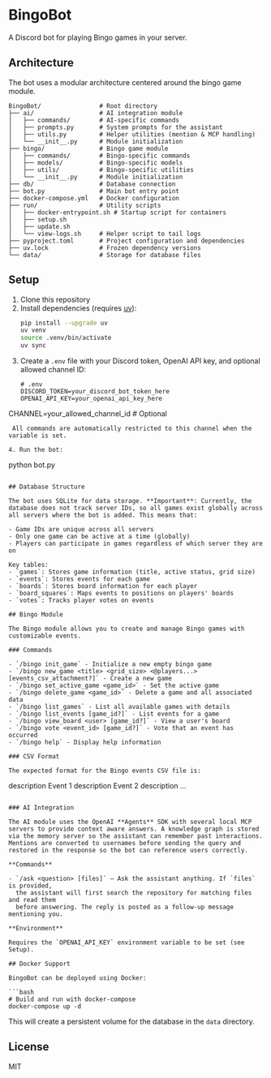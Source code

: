 # BingoBot

A Discord bot for playing Bingo games in your server.

## Architecture

The bot uses a modular architecture centered around the bingo game module.

```
BingoBot/                # Root directory
├── ai/                  # AI integration module
│   ├── commands/        # AI-specific commands
│   ├── prompts.py       # System prompts for the assistant
│   ├── utils.py         # Helper utilities (mention & MCP handling)
│   └── __init__.py      # Module initialization
├── bingo/               # Bingo game module
│   ├── commands/        # Bingo-specific commands
│   ├── models/          # Bingo-specific models
│   ├── utils/           # Bingo-specific utilities
│   └── __init__.py      # Module initialization
├── db/                  # Database connection
├── bot.py               # Main bot entry point
├── docker-compose.yml   # Docker configuration
├── run/                 # Utility scripts
│   ├── docker-entrypoint.sh # Startup script for containers
│   ├── setup.sh
│   ├── update.sh
│   └── view-logs.sh     # Helper script to tail logs
├── pyproject.toml       # Project configuration and dependencies
├── uv.lock              # Frozen dependency versions
└── data/                # Storage for database files
```

## Setup

1. Clone this repository
2. Install dependencies (requires [uv](https://github.com/astral-sh/uv)):
   ```bash
   pip install --upgrade uv
   uv venv
   source .venv/bin/activate
   uv sync
   ```
3. Create a `.env` file with your Discord token, OpenAI API key, and optional allowed channel ID:
   ```
   # .env
   DISCORD_TOKEN=your_discord_bot_token_here
   OPENAI_API_KEY=your_openai_api_key_here
  CHANNEL=your_allowed_channel_id  # Optional
  ```
   All commands are automatically restricted to this channel when the variable is set.

  4. Run the bot:
   ```
   python bot.py
   ```

## Database Structure

The bot uses SQLite for data storage. **Important**: Currently, the database does not track server IDs, so all games exist globally across all servers where the bot is added. This means that:

- Game IDs are unique across all servers
- Only one game can be active at a time (globally)
- Players can participate in games regardless of which server they are on

Key tables:
- `games`: Stores game information (title, active status, grid size)
- `events`: Stores events for each game
- `boards`: Stores board information for each player
- `board_squares`: Maps events to positions on players' boards
- `votes`: Tracks player votes on events

## Bingo Module

The Bingo module allows you to create and manage Bingo games with customizable events.

### Commands

- `/bingo init_game` - Initialize a new empty bingo game
- `/bingo new_game <title> <grid_size> <@players...> [events_csv_attachment?]` - Create a new game
- `/bingo set_active_game <game_id>` - Set the active game
- `/bingo delete_game <game_id>` - Delete a game and all associated data
- `/bingo list_games` - List all available games with details
- `/bingo list_events [game_id?]` - List events for a game
- `/bingo view_board <user> [game_id?]` - View a user's board
- `/bingo vote <event_id> [game_id?]` - Vote that an event has occurred
- `/bingo help` - Display help information

### CSV Format

The expected format for the Bingo events CSV file is:

```
description
Event 1 description
Event 2 description
...
```

### AI Integration

The AI module uses the OpenAI **Agents** SDK with several local MCP servers to provide context aware answers. A knowledge graph is stored via the memory server so the assistant can remember past interactions. Mentions are converted to usernames before sending the query and restored in the response so the bot can reference users correctly.

**Commands**

- `/ask <question> [files]` – Ask the assistant anything. If `files` is provided,
  the assistant will first search the repository for matching files and read them
  before answering. The reply is posted as a follow‑up message mentioning you.

**Environment**

Requires the `OPENAI_API_KEY` environment variable to be set (see Setup).

## Docker Support

BingoBot can be deployed using Docker:

```bash
# Build and run with docker-compose
docker-compose up -d
```

This will create a persistent volume for the database in the `data` directory.

## License

MIT
